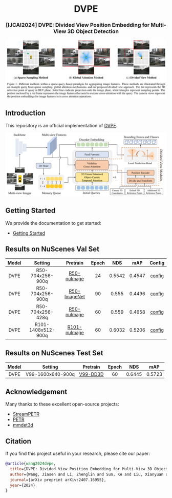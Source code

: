 <div align="center">
<h1>DVPE</h1>
<h3>[IJCAI2024] DVPE: Divided View Position Embedding for Multi-View 3D Object Detection</h3>
<img src="figs/methods.png" width="1000"/>
</div>

## Introduction
This repository is an official implementation of [DVPE](https://arxiv.org/abs/2407.16955).
<div align="center">
<img src="figs/architecture.png" width="1000"/>
</div>

## Getting Started

We provide the documentation to get started:
- [Getting Started](./setup.md)
## Results on NuScenes Val Set
| Model | Setting |Pretrain| Epoch | NDS| mAP| Config |
| :---: | :---: | :---: | :---: | :---:|:---:| :---: |
| DVPE | R50-704x256-900q | [R50-nuImage](https://download.openmmlab.com/mmdetection3d/v0.1.0_models/nuimages_semseg/cascade_mask_rcnn_r50_fpn_coco-20e_20e_nuim/cascade_mask_rcnn_r50_fpn_coco-20e_20e_nuim_20201009_124951-40963960.pth) | 24 | 0.5542| 0.4547 | [config](projects/configs/DVPE/dvpe_ablation_nui_704_bs4_24e_900q_gpu4.py) |
| DVPE | R50-704x256-900q | [R50-ImageNet](https://download.pytorch.org/models/resnet50-0676ba61.pth) | 90 | 0.555 | 0.4496 | [config](projects/configs/DVPE/dvpe_train_in1k_704_bs4_90e_900q_gpu4.py) |
| DVPE | R50-704x256-428q | [R50-nuImage](https://download.openmmlab.com/mmdetection3d/v0.1.0_models/nuimages_semseg/cascade_mask_rcnn_r50_fpn_coco-20e_20e_nuim/cascade_mask_rcnn_r50_fpn_coco-20e_20e_nuim_20201009_124951-40963960.pth) | 60 | 0.559| 0.4658 | [config](projects/configs/DVPE/dvpe_train_nui_704_bs4_60e_428q_gpu4.py) |
| DVPE | R101-1408x512-900q | [R101-nuImage](https://download.openmmlab.com/mmdetection3d/v0.1.0_models/nuimages_semseg/cascade_mask_rcnn_r101_fpn_1x_nuim/cascade_mask_rcnn_r101_fpn_1x_nuim_20201024_134804-45215b1e.pth) | 60 |0.6032 | 0.5206 | [config](projects/configs/DVPE/xx.py) |

## Results on NuScenes Test Set
| Model | Setting |Pretrain| Epoch | NDS| mAP|
| :---: | :---: | :---: | :---: | :---:|:---:|
| DVPE | V99-1600x640-900q | [V99-DD3D](https://github.com/exiawsh/storage/releases/download/v1.0/dd3d_det_final.pth) | 60 | 0.6445 | 0.5723 | 

## Acknowledgement
Many thanks to these excellent open-source projects:
- [StreamPETR](https://github.com/exiawsh/StreamPETR)
- [PETR](https://github.com/megvii-research/PETR)
- [mmdet3d](https://github.com/open-mmlab/mmdetection3d)

## Citation
If you find this project useful in your research, please cite our paper:
```bibtex
@article{wang2024dvpe,
  title={DVPE: Divided View Position Embedding for Multi-View 3D Object Detection},
  author={Wang, Jiasen and Li, Zhenglin and Sun, Ke and Liu, Xianyuan and Zhou, Yang},
  journal={arXiv preprint arXiv:2407.16955},
  year={2024}
}
```